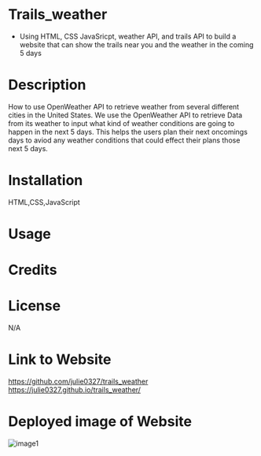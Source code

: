 # Trails_weather
* Using HTML, CSS JavaSricpt, weather API, and trails API to build a website that can show the trails near you and the weather in the coming 5 days

# Description
How to use OpenWeather API to retrieve weather from several different cities in the United States.
We use the OpenWeather API to retrieve Data from its weather to input what kind of weather conditions are going to happen in the next 5 days.
This helps the users plan their next oncomings days to aviod any weather conditions that could effect their plans those next 5 days.
# Installation
HTML,CSS,JavaScript
# Usage

# Credits

# License
N/A
# Link to Website
https://github.com/julie0327/trails_weather
https://julie0327.github.io/trails_weather/
# Deployed image of Website
![image1](https://github.com/julie0327/trails_weather/assets/135621096/551b3602-91c5-4e00-b26d-dc44f223e7e5)
